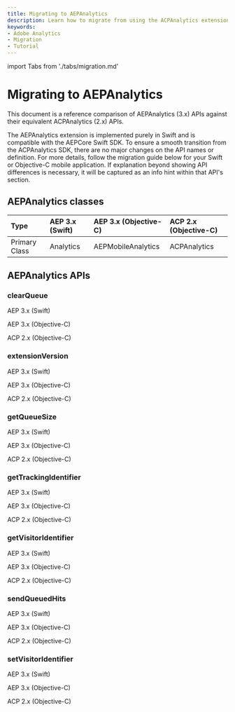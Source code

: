 ```yaml
---
title: Migrating to AEPAnalytics
description: Learn how to migrate from using the ACPAnalytics extension to the AEPAnalytics extension.
keywords:
- Adobe Analytics
- Migration
- Tutorial
---
```



import Tabs from './tabs/migration.md'

# Migrating to AEPAnalytics

This document is a reference comparison of AEPAnalytics (3.x) APIs against their equivalent ACPAnalytics (2.x) APIs.

The AEPAnalytics extension is implemented purely in Swift and is compatible with the AEPCore Swift SDK. To ensure a smooth transition from the ACPAnalytics SDK, there are no major changes on the API names or definition. For more details, follow the migration guide below for your Swift or Objective-C mobile application. If explanation beyond showing API differences is necessary, it will be captured as an info hint within that API's section.

## AEPAnalytics classes

| Type | AEP 3.x (Swift) | AEP 3.x (Objective-C) | ACP 2.x (Objective-C) |
| :--- | :--- | :--- | :--- |
| Primary Class | Analytics | AEPMobileAnalytics | ACPAnalytics |

## AEPAnalytics APIs

### clearQueue

<TabsBlock orientation="horizontal" slots="heading, content" repeat="3"/>

AEP 3.x (Swift)

<Tabs query="platform=aep-swift&api=clear-queue"/>

AEP 3.x (Objective-C)

<Tabs query="platform=aep-objc&api=clear-queue"/>

ACP 2.x (Objective-C)

<Tabs query="platform=acp-objc&api=clear-queue"/>

### extensionVersion

<TabsBlock orientation="horizontal" slots="heading, content" repeat="3"/>

AEP 3.x (Swift)

<Tabs query="platform=aep-swift&api=extension-version"/>

AEP 3.x (Objective-C)

<Tabs query="platform=aep-objc&api=extension-version"/>

ACP 2.x (Objective-C)

<Tabs query="platform=acp-objc&api=extension-version"/>

### getQueueSize

<TabsBlock orientation="horizontal" slots="heading, content" repeat="3"/>

AEP 3.x (Swift)

<Tabs query="platform=aep-swift&api=get-queue-size"/>

AEP 3.x (Objective-C)

<Tabs query="platform=aep-objc&api=get-queue-size"/>

ACP 2.x (Objective-C)

<Tabs query="platform=acp-objc&api=get-queue-size"/>

### getTrackingIdentifier

<TabsBlock orientation="horizontal" slots="heading, content" repeat="3"/>

AEP 3.x (Swift)

<Tabs query="platform=aep-swift&api=get-tracking-identifier"/>

AEP 3.x (Objective-C)

<Tabs query="platform=aep-objc&api=get-tracking-identifier"/>

ACP 2.x (Objective-C)

<Tabs query="platform=acp-objc&api=get-tracking-identifier"/>

### getVisitorIdentifier

<TabsBlock orientation="horizontal" slots="heading, content" repeat="3"/>

AEP 3.x (Swift)

<Tabs query="platform=aep-swift&api=get-visitor-identifier"/>

AEP 3.x (Objective-C)

<Tabs query="platform=aep-objc&api=get-visitor-identifier"/>

ACP 2.x (Objective-C)

<Tabs query="platform=acp-objc&api=get-visitor-identifier"/>

### sendQueuedHits

<TabsBlock orientation="horizontal" slots="heading, content" repeat="3"/>

AEP 3.x (Swift)

<Tabs query="platform=aep-swift&api=send-queued-hits"/>

AEP 3.x (Objective-C)

<Tabs query="platform=aep-objc&api=send-queued-hits"/>

ACP 2.x (Objective-C)

<Tabs query="platform=acp-objc&api=send-queued-hits"/>

### setVisitorIdentifier

<TabsBlock orientation="horizontal" slots="heading, content" repeat="3"/>

AEP 3.x (Swift)

<Tabs query="platform=aep-swift&api=set-visitor-identifier"/>

AEP 3.x (Objective-C)

<Tabs query="platform=aep-objc&api=set-visitor-identifier"/>

ACP 2.x (Objective-C)

<Tabs query="platform=acp-objc&api=set-visitor-identifier"/>
